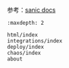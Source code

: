 ```{include} ../README.md
```

参考：[sanic docs](https://sanic.dev/zh/)

```{toctree}
:maxdepth: 2

html/index
integrations/index
deploy/index
chaos/index
about
```

